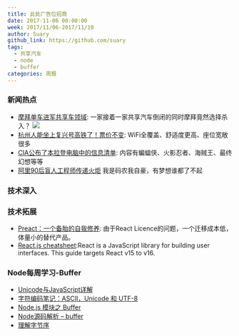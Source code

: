 ```yaml
---
title: 此处广告位招商
date: 2017-11-06 00:00:00
week: 2017/11/06-2017/11/10
author: Suary
github_link: https://github.com/suary
tags:
  - 共享汽车
  - node
  - buffer
categories: 周报
---
```


### 新闻热点

- [摩拜单车进军共享车领域](http://www.techweb.com.cn/it/2017-11-06/2602327.shtml): 一家接着一家共享汽车倒闭的同时摩拜竟然选择杀入？
![](http://upload.techweb.com.cn/2017/1106/1509935280615.jpg)
- [杭州人能坐上复兴号高铁了！票价不变](http://zj.qq.com/a/20171107/026919.htm): WiFi全覆盖、舒适度更高、座位宽敞很多
- [CIA公布了本拉登电脑中的信息清单](https://www.cia.gov/news-information/press-releases-statements/2017-press-releases-statements/cia-releases-additional-files-recovered-in-ubl-compound-raid.html): 内容有蝙蝠侠、火影忍者、海贼王、最终幻想等等
- [阿里90后盲人工程师传递火炬](http://www.sohu.com/a/202866057_258768) 我是码农我自豪，有梦想谁都了不起


### 技术深入

### 技术拓展

- [Preact：一个备胎的自我修养](https://zhuanlan.zhihu.com/p/30796007?utm_medium=social&utm_source=wechat_session): 由于React Licence的问题，一个迁移成本低，体量小的替代产品。
- [React.js cheatsheet](https://devhints.io/react):React is a JavaScript library for building user interfaces. This guide targets React v15 to v16.



### Node每周学习-Buffer

- [Unicode与JavaScript详解](http://www.ruanyifeng.com/blog/2014/12/unicode.html)
- [字符编码笔记：ASCII，Unicode 和 UTF-8](http://www.ruanyifeng.com/blog/2007/10/ascii_unicode_and_utf-8.html)
- [Node.js 模块之 Buffer](https://dremy.cn/blog/nodejs-module-buffer)
- [Node源码解析 – buffer](http://zhenhua-lee.github.io/node/buffer.html)
- [理解字节序](http://www.ruanyifeng.com/blog/2016/11/byte-order.html)
